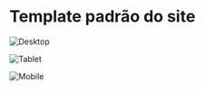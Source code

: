 # Template padrão do site
![Desktop](https://user-images.githubusercontent.com/89876269/198905211-c9ddc55b-eec4-45c0-a168-dc9d8cedd958.jpeg)

![Tablet](https://user-images.githubusercontent.com/89876269/198905329-ec82dc4c-415c-4f3d-a950-97d354e9c1f6.jpeg)

![Mobile](https://user-images.githubusercontent.com/89876269/198905243-6392537b-cfcf-428f-8a85-c709596efce5.jpeg)

